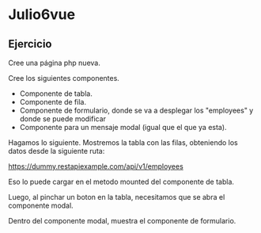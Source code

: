 # Julio6vue

## Ejercicio

Cree una página php nueva.

Cree los siguientes componentes.

* Componente de tabla.
* Componente de fila.
* Componente de formulario, donde se va a desplegar los "employees" y donde se puede modificar
* Componente para un mensaje modal (igual que el que ya esta).

Hagamos lo siguiente. Mostremos la tabla con las filas, obteniendo los datos desde la siguiente ruta:

https://dummy.restapiexample.com/api/v1/employees

Eso lo puede cargar en el metodo mounted del componente de tabla.

Luego, al pinchar un boton en la tabla, necesitamos que se abra el componente modal.

Dentro del componente modal, muestra el componente de formulario.






